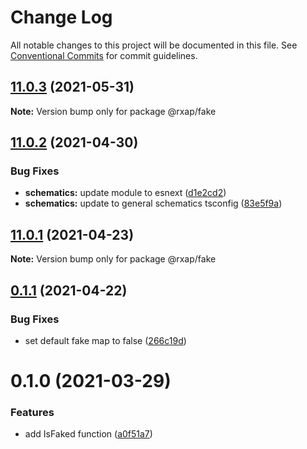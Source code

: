 # Change Log

All notable changes to this project will be documented in this file.
See [Conventional Commits](https://conventionalcommits.org) for commit guidelines.

## [11.0.3](https://gitlab.com/rxap/packages/compare/@rxap/fake@11.0.2...@rxap/fake@11.0.3) (2021-05-31)

**Note:** Version bump only for package @rxap/fake





## [11.0.2](https://gitlab.com/rxap/packages/compare/@rxap/fake@11.0.1...@rxap/fake@11.0.2) (2021-04-30)


### Bug Fixes

* **schematics:** update module to esnext ([d1e2cd2](https://gitlab.com/rxap/packages/commit/d1e2cd252f3866471935131187b3acaefe2cca82))
* **schematics:** update to general schematics tsconfig ([83e5f9a](https://gitlab.com/rxap/packages/commit/83e5f9a0cf1810686a503425d87a5e4ae30b8c84))





## [11.0.1](https://gitlab.com/rxap/packages/compare/@rxap/fake@0.1.1...@rxap/fake@11.0.1) (2021-04-23)

**Note:** Version bump only for package @rxap/fake





## [0.1.1](https://gitlab.com/rxap/packages/compare/@rxap/fake@0.1.0...@rxap/fake@0.1.1) (2021-04-22)


### Bug Fixes

* set default fake map to false ([266c19d](https://gitlab.com/rxap/packages/commit/266c19dd4a6331344224bd9b577160a8ea0dab62))





# 0.1.0 (2021-03-29)


### Features

* add IsFaked function ([a0f51a7](https://gitlab.com/rxap/packages/commit/a0f51a72ca264148ae4ef4e9af9730927a368bf4))
